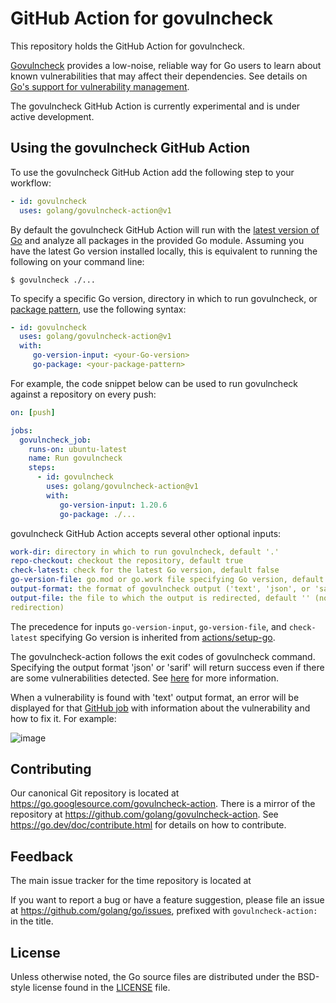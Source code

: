 # GitHub Action for govulncheck

This repository holds the GitHub Action for govulncheck.

[Govulncheck](https://pkg.go.dev/golang.org/x/vuln/cmd/govulncheck) provides a
low-noise, reliable way for Go users to learn about known vulnerabilities that
may affect their dependencies. See details on [Go's support for vulnerability
management](https://go.dev/blog/vuln).

The govulncheck GitHub Action is currently experimental and is under active
development.

## Using the govulncheck GitHub Action

To use the govulncheck GitHub Action add the following step to your workflow:

```yaml
- id: govulncheck
  uses: golang/govulncheck-action@v1
```

By default the govulncheck GitHub Action will run with the
[latest version of Go](https://go.dev/doc/install) and analyze all packages in
the provided Go module. Assuming you have the latest Go version installed
locally, this is equivalent to running the following on your command line:

```
$ govulncheck ./...
```

To specify a specific Go version, directory in which to run govulncheck, or
[package pattern](https://pkg.go.dev/cmd/go#hdr-Package_lists_and_patterns),
use the following syntax:

```yaml
- id: govulncheck
  uses: golang/govulncheck-action@v1
  with:
     go-version-input: <your-Go-version>
     go-package: <your-package-pattern>
```

For example, the code snippet below can be used to run govulncheck against a
repository on every push:

```yaml
on: [push]

jobs:
  govulncheck_job:
    runs-on: ubuntu-latest
    name: Run govulncheck
    steps:
      - id: govulncheck
        uses: golang/govulncheck-action@v1
        with:
           go-version-input: 1.20.6
           go-package: ./...
```

govulncheck GitHub Action accepts several other optional inputs:

```yaml
work-dir: directory in which to run govulncheck, default '.'
repo-checkout: checkout the repository, default true
check-latest: check for the latest Go version, default false
go-version-file: go.mod or go.work file specifying Go version, default ''
output-format: the format of govulncheck output ('text', 'json', or 'sarif'), default 'text'
output-file: the file to which the output is redirected, default '' (no
redirection)
```
The precedence for inputs `go-version-input`, `go-version-file`, and `check-latest`
specifying Go version is inherited from [actions/setup-go](https://github.com/actions/setup-go).

The govulncheck-action follows the exit codes of govulncheck command.
Specifying the output format 'json' or 'sarif' will return success even if
there are some vulnerabilities detected. See
[here](https://pkg.go.dev/golang.org/x/vuln/cmd/govulncheck#hdr-Exit_codes)
for more information.

When a vulnerability is found with 'text' output format, an error will be displayed for that
[GitHub job](https://docs.github.com/en/actions/using-jobs/using-jobs-in-a-workflow)
with information about the vulnerability and how to fix it. For example:

![image](https://github.com/bkessler-go/prototype-repo/assets/107496148/932a2e5c-730e-4583-90f3-edab3ca06f60)

## Contributing

Our canonical Git repository is located at
https://go.googlesource.com/govulncheck-action. There is a mirror of the
repository at https://github.com/golang/govulncheck-action. See
https://go.dev/doc/contribute.html for details on how to contribute.

## Feedback

The main issue tracker for the time repository is located at

If you want to report a bug or have a feature suggestion, please file an issue
at https://github.com/golang/go/issues, prefixed with `govulncheck-action:` in the title.

## License

Unless otherwise noted, the Go source files are distributed under the BSD-style
license found in the [LICENSE](LICENSE) file.
